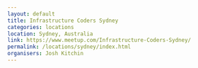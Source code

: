 ```yaml
---
layout: default
title: Infrastructure Coders Sydney
categories: locations
location: Sydney, Australia
link: https://www.meetup.com/Infrastructure-Coders-Sydney/
permalink: /locations/sydney/index.html
organisers: Josh Kitchin
---
```

